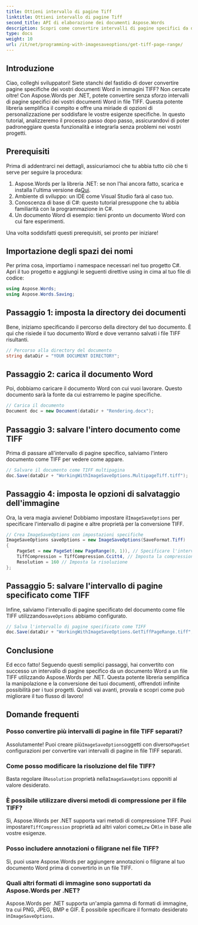 ```yaml
---
title: Ottieni intervallo di pagine Tiff
linktitle: Ottieni intervallo di pagine Tiff
second_title: API di elaborazione dei documenti Aspose.Words
description: Scopri come convertire intervalli di pagine specifici da documenti Word a file TIFF utilizzando Aspose.Words per .NET con questa guida dettagliata.
type: docs
weight: 10
url: /it/net/programming-with-imagesaveoptions/get-tiff-page-range/
---
```

## Introduzione

Ciao, colleghi sviluppatori! Siete stanchi del fastidio di dover convertire pagine specifiche dei vostri documenti Word in immagini TIFF? Non cercate oltre! Con Aspose.Words per .NET, potete convertire senza sforzo intervalli di pagine specifici dei vostri documenti Word in file TIFF. Questa potente libreria semplifica il compito e offre una miriade di opzioni di personalizzazione per soddisfare le vostre esigenze specifiche. In questo tutorial, analizzeremo il processo passo dopo passo, assicurandovi di poter padroneggiare questa funzionalità e integrarla senza problemi nei vostri progetti.

## Prerequisiti

Prima di addentrarci nei dettagli, assicuriamoci che tu abbia tutto ciò che ti serve per seguire la procedura:

1.  Aspose.Words per la libreria .NET: se non l'hai ancora fatto, scarica e installa l'ultima versione da[Qui](https://releases.aspose.com/words/net/).
2. Ambiente di sviluppo: un IDE come Visual Studio farà al caso tuo.
3. Conoscenza di base di C#: questo tutorial presuppone che tu abbia familiarità con la programmazione in C#.
4. Un documento Word di esempio: tieni pronto un documento Word con cui fare esperimenti.

Una volta soddisfatti questi prerequisiti, sei pronto per iniziare!

## Importazione degli spazi dei nomi

Per prima cosa, importiamo i namespace necessari nel tuo progetto C#. Apri il tuo progetto e aggiungi le seguenti direttive using in cima al tuo file di codice:

```csharp
using Aspose.Words;
using Aspose.Words.Saving;
```

## Passaggio 1: imposta la directory dei documenti

Bene, iniziamo specificando il percorso della directory del tuo documento. È qui che risiede il tuo documento Word e dove verranno salvati i file TIFF risultanti.

```csharp
// Percorso alla directory del documento
string dataDir = "YOUR DOCUMENT DIRECTORY";
```

## Passaggio 2: carica il documento Word

Poi, dobbiamo caricare il documento Word con cui vuoi lavorare. Questo documento sarà la fonte da cui estrarremo le pagine specifiche.

```csharp
// Carica il documento
Document doc = new Document(dataDir + "Rendering.docx");
```

## Passaggio 3: salvare l'intero documento come TIFF

Prima di passare all'intervallo di pagine specifico, salviamo l'intero documento come TIFF per vedere come appare.

```csharp
// Salvare il documento come TIFF multipagina
doc.Save(dataDir + "WorkingWithImageSaveOptions.MultipageTiff.tiff");
```

## Passaggio 4: imposta le opzioni di salvataggio dell'immagine

Ora, la vera magia avviene! Dobbiamo impostare il`ImageSaveOptions` per specificare l'intervallo di pagine e altre proprietà per la conversione TIFF.

```csharp
// Crea ImageSaveOptions con impostazioni specifiche
ImageSaveOptions saveOptions = new ImageSaveOptions(SaveFormat.Tiff)
{
    PageSet = new PageSet(new PageRange(0, 1)), // Specificare l'intervallo di pagine
    TiffCompression = TiffCompression.Ccitt4, // Imposta la compressione TIFF
    Resolution = 160 // Imposta la risoluzione
};
```

## Passaggio 5: salvare l'intervallo di pagine specificato come TIFF

 Infine, salviamo l'intervallo di pagine specificato del documento come file TIFF utilizzando`saveOptions` abbiamo configurato.

```csharp
// Salva l'intervallo di pagine specificato come TIFF
doc.Save(dataDir + "WorkingWithImageSaveOptions.GetTiffPageRange.tiff", saveOptions);
```

## Conclusione

Ed ecco fatto! Seguendo questi semplici passaggi, hai convertito con successo un intervallo di pagine specifico da un documento Word a un file TIFF utilizzando Aspose.Words per .NET. Questa potente libreria semplifica la manipolazione e la conversione dei tuoi documenti, offrendoti infinite possibilità per i tuoi progetti. Quindi vai avanti, provala e scopri come può migliorare il tuo flusso di lavoro!

## Domande frequenti

### Posso convertire più intervalli di pagine in file TIFF separati?

 Assolutamente! Puoi creare più`ImageSaveOptions`oggetti con diverso`PageSet` configurazioni per convertire vari intervalli di pagine in file TIFF separati.

### Come posso modificare la risoluzione del file TIFF?

 Basta regolare il`Resolution` proprietà nella`ImageSaveOptions` opponiti al valore desiderato.

### È possibile utilizzare diversi metodi di compressione per il file TIFF?

 Sì, Aspose.Words per .NET supporta vari metodi di compressione TIFF. Puoi impostare`TiffCompression` proprietà ad altri valori come`Lzw` O`Rle` in base alle vostre esigenze.

### Posso includere annotazioni o filigrane nel file TIFF?

Sì, puoi usare Aspose.Words per aggiungere annotazioni o filigrane al tuo documento Word prima di convertirlo in un file TIFF.

### Quali altri formati di immagine sono supportati da Aspose.Words per .NET?

 Aspose.Words per .NET supporta un'ampia gamma di formati di immagine, tra cui PNG, JPEG, BMP e GIF. È possibile specificare il formato desiderato in`ImageSaveOptions`.